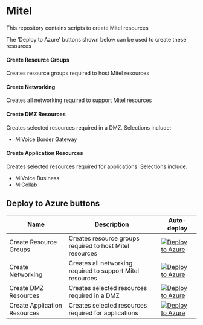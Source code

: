# Mitel

This repository contains scripts to create Mitel resources

The 'Deploy to Azure' buttons shown below can be used to create these resources

#### Create Resource Groups
Creates resource groups required to host Mitel resources

#### Create Networking
Creates all networking required to support Mitel resources

#### Create DMZ Resources
Creates selected resources required in a DMZ. Selections include:
  * MiVoice Border Gateway

#### Create Application Resources
Creates selected resources required for applications. Selections include:
  * MiVoice Business
  * MiCollab

## Deploy to Azure buttons

Name | Description   | Auto-deploy   |
-----| ------------- |--------------- | 
| Create Resource Groups | Creates resource groups required to host Mitel resources | [![Deploy to Azure](https://aka.ms/deploytoazurebutton)](https://portal.azure.com/#create/Microsoft.Template/uri/https%3A%2F%2Fraw.githubusercontent.com%2FBistech%2FAzure%2Fmaster%2FMitel%2FDeploy%2FdeployResourceGroups.json)
| Create Networking | Creates all networking required to support Mitel resources | [![Deploy to Azure](https://aka.ms/deploytoazurebutton)](https://portal.azure.com/#create/Microsoft.Template/uri/https%3A%2F%2Fraw.githubusercontent.com%2FBistech%2FAzure%2Fmaster%2FMitel%2FDeploy%2FdeployNetworking.json)
| Create DMZ Resources | Creates selected resources required in a DMZ | [![Deploy to Azure](https://aka.ms/deploytoazurebutton)](https://portal.azure.com/#create/Microsoft.Template/uri/https%3A%2F%2Fraw.githubusercontent.com%2FBistech%2FAzure%2Fmaster%2FMitel%2FDeploy%2FdeployDMZResources.json)
| Create Application Resources | Creates selected resources required for applications | [![Deploy to Azure](https://aka.ms/deploytoazurebutton)](https://portal.azure.com/#create/Microsoft.Template/uri/https%3A%2F%2Fraw.githubusercontent.com%2FBistech%2FAzure%2Fmaster%2FMitel%2FDeploy%2FdeployAppResources.json)